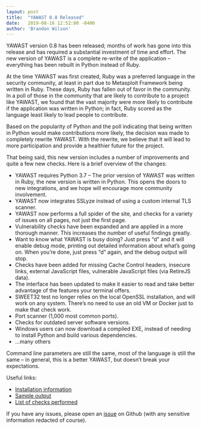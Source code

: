 ```yaml
---
layout: post
title:  "YAWAST 0.8 Released"
date:   2019-08-16 12:52:00 -0400
author: 'Brandon Wilson'
---
```


YAWAST version 0.8 has been released; months of work has gone into this release and has required a substantial investment of time and effort. The new version of YAWAST is a complete re-write of the application – everything has been rebuilt in Python instead of Ruby.

At the time YAWAST was first created, Ruby was a preferred language in the security community, at least in part due to Metasploit Framework being written in Ruby. These days, Ruby has fallen out of favor in the community. In a poll of those in the community that are likely to contribute to a project like YAWAST, we found that the vast majority were more likely to contribute if the application was written in Python; in fact, Ruby scored as the language least likely to lead people to contribute.

Based on the popularity of Python and the poll indicating that being written in Python would make contributions more likely, the decision was made to completely rewrite YAWAST. With the rewrite, we believe that it will lead to more participation and provide a healthier future for the project.

That being said, this new version includes a number of improvements and quite a few new checks. Here is a brief overview of the changes:

* YAWAST requires Python 3.7 – The prior version of YAWAST was written in Ruby, the new version is written in Python. This opens the doors to new integrations, and we hope will encourage more community involvement.
* YAWAST now integrates SSLyze instead of using a custom internal TLS scanner.
* YAWAST now performs a full spider of the site, and checks for a variety of issues on all pages, not just the first page.
* Vulnerability checks have been expanded and are applied in a more thorough manner. This increases the number of useful findings greatly.
* Want to know what YAWAST is busy doing? Just press “d” and it will enable debug mode, printing out detailed information about what’s going on. When you’re done, just press “d” again, and the debug output will stop.
* Checks have been added for missing Cache Control headers, insecure links, external JavaScript files, vulnerable JavaScript files (via RetireJS data).
* The interface has been updated to make it easier to read and take better advantage of the features your terminal offers.
* SWEET32 test no longer relies on the local OpenSSL installation, and will work on any system. There’s no need to use an old VM or Docker just to make that check work.
* Port scanner (1,000 most common ports).
* Checks for outdated server software versions.
* Windows users can now download a compiled EXE, instead of needing to install Python and build various dependencies.
* ...many others

Command line parameters are still the same, most of the language is still the same – in general, this is a better YAWAST, but doesn’t break your expectations.

Useful links:
* [Installation information](https://numorian.github.io/yawast-ng/installation/)
* [Sample output](https://numorian.github.io/yawast-ng/sample/)
* [List of checks performed](https://numorian.github.io/yawast-ng/checks/)

If you have any issues, please open an [issue](https://github.com/Numorian/yawast-ng/issues) on Github (with any sensitive information redacted of course).
